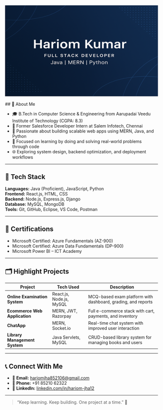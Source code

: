<p align="center">
  <img src="https://github.com/hariom85/hariom85/blob/main/github-banner.png.png?raw=true" alt="Hariom Kumar Banner" width="100%" height="300px">
</p>
## 📘 About Me

- 🎓 B.Tech in Computer Science & Engineering from Aarupadai Veedu Institute of Technology (CGPA: 8.3)
- 💼 Former Salesforce Developer Intern at Salem Infotech, Chennai
- 🔧 Passionate about building scalable web apps using MERN, Java, and Python
- 🧠 Focused on learning by doing and solving real-world problems through code
- 🌐 Exploring system design, backend optimization, and deployment workflows

---

## 🧰 Tech Stack

**Languages:** Java (Proficient), JavaScript, Python  
**Frontend:** React.js, HTML, CSS  
**Backend:** Node.js, Express.js, Django  
**Database:** MySQL, MongoDB  
**Tools:** Git, GitHub, Eclipse, VS Code, Postman

---

## 📜 Certifications

- Microsoft Certified: Azure Fundamentals (AZ-900)
- Microsoft Certified: Azure Data Fundamentals (DP-900)
- Microsoft Power BI – ICT Academy

---

## 🗂 Highlight Projects

| Project                           | Tech Used                         | Description                                                         |
|-----------------------------------|-----------------------------------|---------------------------------------------------------------------|
| **Online Examination System**     | React.js, Node.js, MySQL          | MCQ-based exam platform with dashboard, grading, and reports        |
| **Ecommerce Web Application**     | MERN, JWT, Razorpay               | Full e-commerce stack with cart, payments, and inventory            |
| **ChatApp**                       | MERN, Socket.io                   | Real-time chat system with improved user interaction                |
| **Library Management System**     | Java Servlets, MySQL              | CRUD-based library system for managing books and users              |

---

## 📞 Connect With Me

- 📧 **Email:** hariomjha852106@gmail.com  
- 📱 **Phone:** +91 85210 62322  
- 💼 **LinkedIn:** [linkedin.com/in/hariom-jha12](https://www.linkedin.com/in/hariom-jha12/)

---

> “Keep learning. Keep building. One project at a time.” 🚀
